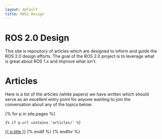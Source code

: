 ```yaml
---
layout: default
title: ROS2 Design
---
```


# ROS 2.0 Design

This site is repository of articles which are designed to inform and guide the ROS 2.0 design efforts.
The goal of the ROS 2.0 project is to leverage what is great about ROS 1.x and improve what isn't.

# Articles

Here is a list of the articles (white papers) we have written which should serve as an excellent entry point for anyone wanting to join the conversation about any of the topics below:

{% for p in site.pages %}
<!-- {{ p.url }} -->
    {% if p.url contains 'articles/' %}
<a href="{{ p.url }}">{{ p.title }}</a>
    {% endif %}
{% endfor %}
